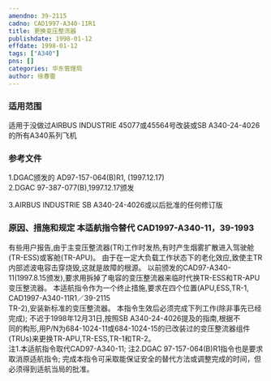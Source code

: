 ```yaml
---
amendno: 39-2115  
cadno: CAD1997-A340-11R1  
title: 更换变压整流器  
publishdate: 1998-01-12  
effdate: 1998-01-12  
tags: ["A340"]  
pns: []  
categories: 华东管理局  
author: 徐春雷  
---
```

  
### 适用范围  
适用于没做过AIRBUS INDUSTRIE 45077或45564号改装或SB A340-24-4026的所有A340系列飞机  
  
<!--more-->  
### 参考文件  
1.DGAC颁发的 AD97-157-064(B)R1, (1997.12.17)  
    2.DGAC 97-387-077(B),1997.12.17颁发  
  
3.AIRBUS INDUSTRIE SB A340-24-4026或以后批准的任何修订版  
  
### 原因、措施和规定 本适航指令替代 CAD1997-A340-11，39-1993  
有些用户报告,由于主变压整流器(TR)工作时发热,有时产生烟雾扩散进入驾驶舱(TR-ESS)或客舱(TR-APU)。     由于在一定大负载工作状态下的老化效应,致使主TR内部滤波电容击穿烧毁,这就是故障的根源。     以前颁发的CAD97-A340-11(1997.8.15颁发),要求用拆掉了电容的变压整流器来临时代换TR-ESS和TR-APU变压整流器。     本适航指令作为一个终止措施,要求在四个位置(APU,ESS,TR-1,  
      CAD1997-A340-11R1／39-2115  
TR-2),安装新标准的变压整流器。     本指令生效后必须完成下列工作(除非事先已经完成);     不迟于1998年12月31日,按照SB A340-24-4026提及的指南,根据不  
同的构形,用P/N为684-1024-11或684-1024-15的已改装过的变压整流器组件(TRUs)来更换TR-APU,TR-ESS,TR-1和TR-2。  
注1.本适航指令取代CAD97-A340-11;     注2.DGAC 97-157-064(B)R1指令也是要求取消原适航指令;         完成本指令可采取能保证安全的替代方法或调整完成的时间，但  
必须得到适航当局的批准。  
